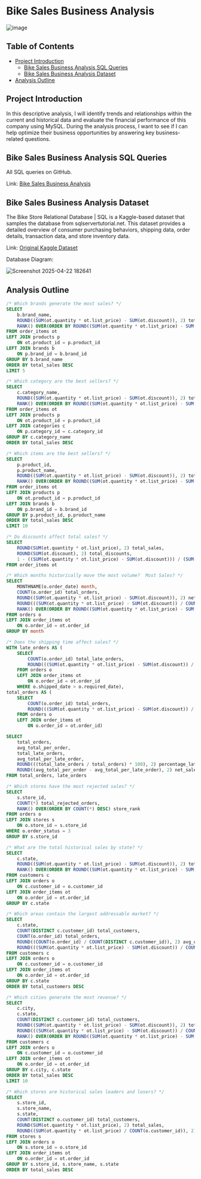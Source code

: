 # Bike Sales Business Analysis

![image](https://github.com/user-attachments/assets/c0fc832a-510d-4c92-b1fe-7f806ebf3d50)

## Table of Contents

- [Project Introduction](#project-introduction)
	- [Bike Sales Business Analysis SQL Queries](#bike-sales-business-analysis-sql-queries)
	- [Bike Sales Business Analysis Dataset](#bike-sales-business-analysis-dataset)
- [Analysis Outline](#analysis-outline)

## Project Introduction

In this descriptive analysis, I will identify trends and relationships within the current and historical data and evaluate the financial performance of this company using MySQL. During the analysis process, I want to see if I can help optimize their business opportunities by answering key business-related questions.

## Bike Sales Business Analysis SQL Queries
All SQL queries on GitHub.

Link: [Bike Sales Business Analysis](https://github.com/jasondo-da/Bike_Sales_Financial_Analysis/blob/main/bike_sales_queries.sql)

## Bike Sales Business Analysis Dataset

The Bike Store Relational Database | SQL is a Kaggle-based dataset that samples the database from sqlservertutorial.net. This dataset provides a detailed overview of consumer purchasing behaviors, shipping data, order details, transaction data, and store inventory data. 

Link: [Original Kaggle Dataset](https://www.kaggle.com/datasets/dillonmyrick/bike-store-sample-database)

Database Diagram:

![Screenshot 2025-04-22 182641](https://github.com/user-attachments/assets/ed61363d-65b3-49de-af5c-8f2d7d4ae2ec)



## Analysis Outline

``` sql
/* Which brands generate the most sales? */
SELECT
	b.brand_name,
	ROUND((SUM(ot.quantity * ot.list_price) - SUM(ot.discount)), 2) total_sales,
	RANK() OVER(ORDER BY ROUND((SUM(ot.quantity * ot.list_price) - SUM(ot.discount)), 2) DESC) brand_sales_rank
FROM order_items ot
LEFT JOIN products p
	ON ot.product_id = p.product_id
LEFT JOIN brands b
	ON p.brand_id = b.brand_id
GROUP BY b.brand_name
ORDER BY total_sales DESC
LIMIT 5
```

``` sql
/* Which category are the best sellers? */
SELECT 
	c.category_name,
	ROUND((SUM(ot.quantity * ot.list_price) - SUM(ot.discount)), 2) total_sales,
	RANK() OVER(ORDER BY ROUND((SUM(ot.quantity * ot.list_price) - SUM(ot.discount)), 2) DESC) category_sales_rank
FROM order_items ot
LEFT JOIN products p
	ON ot.product_id = p.product_id
LEFT JOIN categories c
	ON p.category_id = c.category_id
GROUP BY c.category_name
ORDER BY total_sales DESC
```

``` sql
/* Which items are the best sellers? */
SELECT
	p.product_id,
	p.product_name,
	ROUND((SUM(ot.quantity * ot.list_price) - SUM(ot.discount)), 2) total_sales,
	RANK() OVER(ORDER BY ROUND((SUM(ot.quantity * ot.list_price) - SUM(ot.discount)), 2) DESC) product_sales_rank
FROM order_items ot
LEFT JOIN products p
	ON ot.product_id = p.product_id
LEFT JOIN brands b
	ON p.brand_id = b.brand_id
GROUP BY p.product_id, p.product_name
ORDER BY total_sales DESC
LIMIT 10
```

``` sql
/* Do discounts affect total sales? */
SELECT 
	ROUND(SUM(ot.quantity * ot.list_price), 2) total_sales,
	ROUND(SUM(ot.discount), 2) total_discounts,
	1 - ((SUM(ot.quantity * ot.list_price) - SUM(ot.discount))) / (SUM(ot.quantity * ot.list_price)) percentage_of_sales
FROM order_items ot
```

``` sql
/* Which months historically move the most volume?  Most Sales? */
SELECT 
	MONTHNAME(o.order_date) month,
	COUNT(o.order_id) total_orders,
	ROUND((SUM(ot.quantity * ot.list_price) - SUM(ot.discount)), 2) net_sales,
	ROUND(((SUM(ot.quantity * ot.list_price) - SUM(ot.discount)) / COUNT(o.order_id)), 2) avg_order_total,
	RANK() OVER(ORDER BY ROUND((SUM(ot.quantity * ot.list_price) - SUM(ot.discount)), 2) DESC) monthly_sales_rank
FROM orders o
LEFT JOIN order_items ot
	ON o.order_id = ot.order_id
GROUP BY month
```

``` sql
/* Does the shipping time affect sales? */
WITH late_orders AS (
	SELECT 
		COUNT(o.order_id) total_late_orders,
		ROUND(((SUM(ot.quantity * ot.list_price) - SUM(ot.discount)) / (COUNT(o.order_id))), 2) avg_total_per_late_order
	FROM orders o
	LEFT JOIN order_items ot
		ON o.order_id = ot.order_id
	WHERE o.shipped_date > o.required_date),
total_orders AS (
	SELECT 
		COUNT(o.order_id) total_orders,
		ROUND(((SUM(ot.quantity * ot.list_price) - SUM(ot.discount)) / (COUNT(o.order_id))), 2) avg_total_per_order
	FROM orders o
	LEFT JOIN order_items ot
		ON o.order_id = ot.order_id)

SELECT 
	total_orders,
	avg_total_per_order,
	total_late_orders,
	avg_total_per_late_order,
	ROUND(((total_late_orders / total_orders) * 100), 2) percentage_late_orders,
	ROUND((avg_total_per_order - avg_total_per_late_order), 2) net_sales_change
FROM total_orders, late_orders
```

``` sql
/* Which stores have the most rejected sales? */
SELECT 
	s.store_id,
	COUNT(*) total_rejected_orders,
	RANK() OVER(ORDER BY COUNT(*) DESC) store_rank
FROM orders o
LEFT JOIN stores s
	ON o.store_id = s.store_id
WHERE o.order_status = 3
GROUP BY s.store_id
```

``` sql
/* What are the total historical sales by state? */
SELECT 
	c.state,
	ROUND((SUM(ot.quantity * ot.list_price) - SUM(ot.discount)), 2) total_state_sales,
	RANK() OVER(ORDER BY ROUND((SUM(ot.quantity * ot.list_price) - SUM(ot.discount)), 2) DESC) state_rank
FROM customers c
LEFT JOIN orders o
	ON c.customer_id = o.customer_id
LEFT JOIN order_items ot
	ON o.order_id = ot.order_id
GROUP BY c.state
```

``` sql
/* Which areas contain the largest addressable market? */
SELECT 
	c.state,
	COUNT(DISTINCT c.customer_id) total_customers,
	COUNT(o.order_id) total_orders,
	ROUND((COUNT(o.order_id) / COUNT(DISTINCT c.customer_id)), 2) avg_orders_per_customer,
	ROUND(((SUM(ot.quantity * ot.list_price) - SUM(ot.discount)) / COUNT(c.customer_id)), 2) avg_sale_per_customer
FROM customers c
LEFT JOIN orders o
	ON c.customer_id = o.customer_id
LEFT JOIN order_items ot
	ON o.order_id = ot.order_id
GROUP BY c.state
ORDER BY total_customers DESC
```

``` sql
/* Which cities generate the most revenue? */
SELECT 
	c.city,
	c.state,
	COUNT(DISTINCT c.customer_id) total_customers,
	ROUND((SUM(ot.quantity * ot.list_price) - SUM(ot.discount)), 2) total_sales,
	ROUND(((SUM(ot.quantity * ot.list_price) - SUM(ot.discount)) / COUNT(c.customer_id)), 2) avg_sale_per_customer,
	RANK() OVER(ORDER BY ROUND((SUM(ot.quantity * ot.list_price) - SUM(ot.discount)), 2) DESC) city_sales_rank
FROM customers c
LEFT JOIN orders o
	ON c.customer_id = o.customer_id
LEFT JOIN order_items ot
	ON o.order_id = ot.order_id
GROUP BY c.city, c.state
ORDER BY total_sales DESC
LIMIT 10
```

``` sql
/* Which stores are historical sales leaders and losers? */
SELECT 
	s.store_id,
	s.store_name,
	s.state,
	COUNT(DISTINCT o.customer_id) total_customers,
	ROUND(SUM(ot.quantity * ot.list_price), 2) total_sales,
	ROUND((SUM(ot.quantity * ot.list_price) / COUNT(o.customer_id)), 2) store_avg_sale_per_customer
FROM stores s
LEFT JOIN orders o
	ON s.store_id = o.store_id
LEFT JOIN order_items ot
	ON o.order_id = ot.order_id
GROUP BY s.store_id, s.store_name, s.state
ORDER BY total_sales DESC
```

